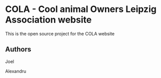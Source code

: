 # COLA - Cool animal Owners Leipzig Association website

This is the open source project for the COLA website

## Authors
Joel

Alexandru